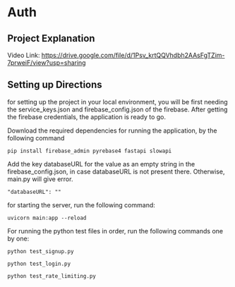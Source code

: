 # Auth
## Project Explanation
Video Link: https://drive.google.com/file/d/1Psv_krtQQVhdbh2AAsFgTZim-7prweiF/view?usp=sharing

## Setting up Directions
for setting up the project in your local environment, you will be first needing the service_keys.json and firebase_config.json of the firebase.
After getting the firebase credentials, the application is ready to go.

Download the required dependencies for running the application, by the following command
```
pip install firebase_admin pyrebase4 fastapi slowapi 
```

Add the key databaseURL for the value as an empty string in the firebase_config.json, in case databaseURL is not present there. Otherwise, main.py will give error.
```
"databaseURL": ""
```

for starting the server, run the following command:
```
uvicorn main:app --reload
```

For running the python test files in order, run the following commands one by one:
```
python test_signup.py
```
```
python test_login.py
```
```
python test_rate_limiting.py
```
